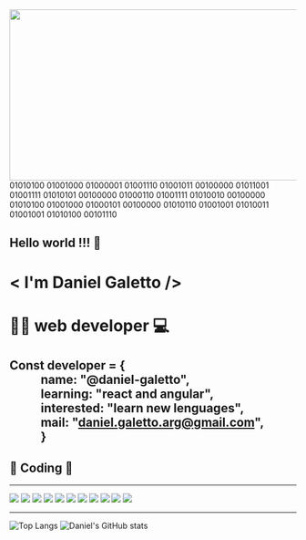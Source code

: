 
<img src = https://i.giphy.com/media/26tn33aiTi1jkl6H6/giphy.gif width="2000" height="300">
01010100 01001000 01000001 01001110 01001011 00100000 01011001 01001111 01010101 00100000 01000110 01001111 01010010 00100000 01010100 01001000 01000101 00100000 01010110 01001001 01010011 01001001 01010100 00101110
<h2>Hello world !!! 👋 
  
<h1>< I'm Daniel Galetto />

<h1> 👨‍💻 web developer 💻</h1>

Const developer = {<br>
      &nbsp; &nbsp; &nbsp;&nbsp; &nbsp; &nbsp; name: "@daniel-galetto",<br>
      &nbsp; &nbsp; &nbsp;&nbsp; &nbsp; &nbsp; learning: "react and angular",<br>
      &nbsp; &nbsp; &nbsp;&nbsp; &nbsp; &nbsp; interested:  "learn new lenguages",<br>
      &nbsp; &nbsp; &nbsp;&nbsp; &nbsp; &nbsp; mail: "daniel.galetto.arg@gmail.com",<br>
     &nbsp; &nbsp; &nbsp;&nbsp; &nbsp; &nbsp;  }
---
  
<h2> 🚀 Coding 🚀</h2>

---

<div> 
<img src="https://cdn.iconscout.com/icon/free/png-64/javascript-2752148-2284965.png">

<img src="https://cdn.iconscout.com/icon/free/png-64/react-1-282599.png">

<img src = https://cdn.iconscout.com/icon/free/png-64/angular-3628622-3029847.png>

<img src = https://cdn.iconscout.com/icon/free/png-64/python-3521655-2945099.png>

<img src = https://cdn.iconscout.com/icon/free/png-64/html-2752158-2284975.png>

<img src = https://cdn.iconscout.com/icon/free/png-64/css3-11-1175239.png>

<img src = https://cdn.iconscout.com/icon/free/png-64/bootstrap-3628663-3029888.png>

<img src = https://cdn.iconscout.com/icon/free/png-64/git-225996.png>

<img src = https://cdn.iconscout.com/icon/free/png-64/github-3691248-3073768.png>
  
<img src = https://cdn.iconscout.com/icon/free/png-64/firebase-3521427-2944871.png>
     
<img src= https://cdn.iconscout.com/icon/free/png-64/linux-3628892-3030032.png>
</div>

---
  
![Top Langs](https://github-readme-stats.vercel.app/api/top-langs/?username=daniel-galetto) ![Daniel's GitHub stats](https://github-readme-stats.vercel.app/api?username=daniel-galetto&show_icons=true&theme=radical&title_color="")   

     
